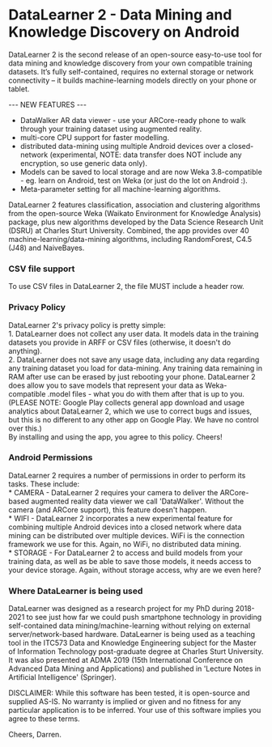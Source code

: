 # DataLearner 2 - Data Mining and Knowledge Discovery on Android

DataLearner 2 is the second release of an open-source easy-to-use tool for data mining and knowledge discovery from your own compatible training datasets. It’s fully self-contained, requires no external storage or network connectivity – it builds machine-learning models directly on your phone or tablet.

--- NEW FEATURES ---
* DataWalker AR data viewer - use your ARCore-ready phone to walk through your training dataset using augmented reality.
* multi-core CPU support for faster modelling.
* distributed data-mining using multiple Android devices over a closed-network (experimental, NOTE: data transfer does NOT include any encryption, so use generic data only).
* Models can be saved to local storage and are now Weka 3.8-compatible - eg. learn on Android, test on Weka (or just do the lot on Android :).
* Meta-parameter setting for all machine-learning algorithms. 

DataLearner 2 features classification, association and clustering algorithms from the open-source Weka (Waikato Environment for Knowledge Analysis) package, plus new algorithms developed by the Data Science Research Unit (DSRU) at Charles Sturt University. Combined, the app provides over 40 machine-learning/data-mining algorithms, including RandomForest, C4.5 (J48) and NaiveBayes.

<H3>CSV file support</H3>
To use CSV files in DataLearner 2, the file MUST include a header row.

<H3>Privacy Policy</H3>
DataLearner 2's privacy policy is pretty simple:
<br>1. DataLearner does not collect any user data. It models data in the training datasets you provide in ARFF or CSV files (otherwise, it doesn't do anything).
<br>2. DataLearner does not save any usage data, including any data regarding any training dataset you load for data-mining. Any training data remaining in RAM after use can be erased by just rebooting your phone. DataLearner 2 does allow you to save models that represent your data as Weka-compatible .model files - what you do with them after that is up to you.
<br>(PLEASE NOTE: Google Play collects general app download and usage analytics about DataLearner 2, which we use to correct bugs and issues, but this is no different to any other app on Google Play. We have no control over this.)
<br>By installing and using the app, you agree to this policy. Cheers!

<H3>Android Permissions</H3>
DataLearner 2 requires a number of permissions in order to perform its tasks. These include:
<br>* CAMERA - DataLearner 2 requires your camera to deliver the ARCore-based augmented reality data viewer we call 'DataWalker'. Without the camera (and ARCore support), this feature doesn't happen.
<br>* WIFI - DataLearner 2 incorporates a new experimental feature for combining multiple Android devices into a closed network where data mining can be distributed over multiple devices. WiFi is the connection framework we use for this. Again, no WiFi, no distributed data mining.
<br>* STORAGE - For DataLearner 2 to access and build models from your training data, as well as be able to save those models, it needs access to your device storage. Again, without storage access, why are we even here?

<H3>Where DataLearner is being used</H3>

DataLearner was designed as a research project for my PhD during 2018-2021 to see just how far we could push smartphone technology in providing self-contained data mining/machine-learning without relying on external server/network-based hardware. DataLearner is being used as a teaching tool in the ITC573 Data and Knowledge Engineering subject for the Master of Information Technology post-graduate degree at Charles Sturt University. It was also presented at ADMA 2019 (15th International Conference on Advanced Data Mining and Applications) and published in 'Lecture Notes in Artificial Intelligence' (Springer).

DISCLAIMER: While this software has been tested, it is open-source and supplied AS-IS. No warranty is implied or given and no fitness for any particular application is to be inferred. Your use of this software implies you agree to these terms.

Cheers,
Darren.
